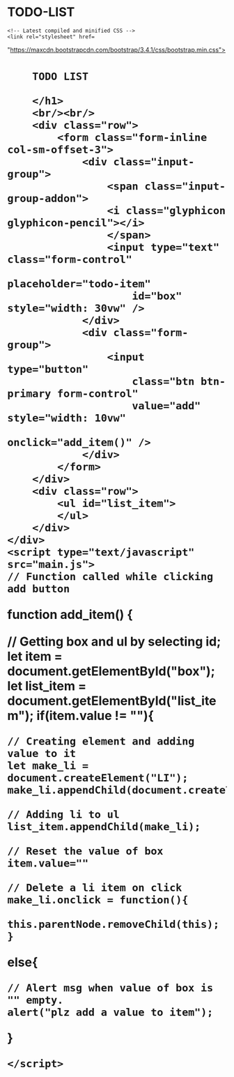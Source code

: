 # TODO-LIST
<!DOCTYPE html> 
<html lang="en" dir="ltr"> 

<head> 
	<meta charset="utf-8"> 
	<title>todo</title> 
	<link rel="stylesheet" href="style.css"> 
	
	<!-- Latest compiled and minified CSS -->
	<link rel="stylesheet" href= 
"https://maxcdn.bootstrapcdn.com/bootstrap/3.4.1/css/bootstrap.min.css"> 
</head> 
<body> 
	<div class="container"> 
		<h1 class="row"> 
			 
		TODO LIST 
			 
		</h1> 
		<br/><br/> 
		<div class="row"> 
			<form class="form-inline col-sm-offset-3"> 
				<div class="input-group"> 
					<span class="input-group-addon"> 
					<i class="glyphicon glyphicon-pencil"></i> 
					</span> 
					<input type="text" class="form-control"
						placeholder="todo-item"
						id="box" style="width: 30vw" /> 
				</div> 
				<div class="form-group"> 
					<input type="button"
						class="btn btn-primary form-control"
						value="add" style="width: 10vw"
						onclick="add_item()" /> 
				</div> 
			</form> 
		</div> 
		<div class="row"> 
			<ul id="list_item"> 
			</ul> 
		</div> 
	</div> 
    <script type="text/javascript" src="main.js">
    // Function called while clicking add button 
function add_item()
 { 

// Getting box and ul by selecting id; 
let item = document.getElementById("box"); 
let list_item = document.getElementById("list_item"); 
if(item.value != ""){ 

    // Creating element and adding value to it 
    let make_li = document.createElement("LI"); 
    make_li.appendChild(document.createTextNode(item.value)); 

    // Adding li to ul 
    list_item.appendChild(make_li); 

    // Reset the value of box 
    item.value=""
        
    // Delete a li item on click 
    make_li.onclick = function(){ 
        this.parentNode.removeChild(this); 
    } 

 
else{ 

    // Alert msg when value of box is "" empty. 
    alert("plz add a value to item"); 
} 

    
    </script> 
</body> 
</html> 

